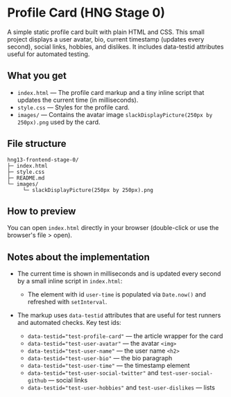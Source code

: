 # Profile Card (HNG Stage 0)

A simple static profile card built with plain HTML and CSS. This small project displays a user avatar, bio, current timestamp (updates every second), social links, hobbies, and dislikes. It includes data-testid attributes useful for automated testing.

## What you get

- `index.html` — The profile card markup and a tiny inline script that updates the current time (in milliseconds).
- `style.css` — Styles for the profile card.
- `images/` — Contains the avatar image `slackDisplayPicture(250px by 250px).png` used by the card.

## File structure

```
hng13-frontend-stage-0/
├─ index.html
├─ style.css
├─ README.md
└─ images/
	 └─ slackDisplayPicture(250px by 250px).png
```

## How to preview

You can open `index.html` directly in your browser (double-click or use the browser's file > open).

## Notes about the implementation

- The current time is shown in milliseconds and is updated every second by a small inline script in `index.html`:

  - The element with id `user-time` is populated via `Date.now()` and refreshed with `setInterval`.

- The markup uses `data-testid` attributes that are useful for test runners and automated checks. Key test ids:

  - `data-testid="test-profile-card"` — the article wrapper for the card
  - `data-testid="test-user-avatar"` — the avatar `<img>`
  - `data-testid="test-user-name"` — the user name `<h2>`
  - `data-testid="test-user-bio"` — the bio paragraph
  - `data-testid="test-user-time"` — the timestamp element
  - `data-testid="test-user-social-twitter"` and `test-user-social-github` — social links
  - `data-testid="test-user-hobbies"` and `test-user-dislikes` — lists
